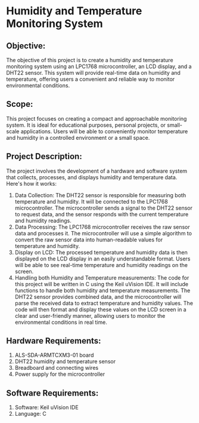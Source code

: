 # Humidity and Temperature Monitoring System

## Objective:
The objective of this project is to create a humidity and temperature monitoring system using an LPC1768 microcontroller, an LCD display, and a DHT22 sensor. This system will provide real-time data on humidity and temperature, offering users a convenient and reliable way to monitor environmental conditions.

## Scope:
This project focuses on creating a compact and approachable monitoring system. It is ideal for educational purposes, personal projects, or small-scale applications. Users will be able to conveniently monitor temperature and humidity in a controlled environment or a small space. 

## Project Description:
The project involves the development of a hardware and software system that collects, processes, and displays humidity and temperature data. Here's how it works:
1.	Data Collection: The DHT22 sensor is responsible for measuring both temperature and humidity. It will be connected to the LPC1768 microcontroller. The microcontroller sends a signal to the DHT22 sensor to request data, and the sensor responds with the current temperature and humidity readings.
2.	Data Processing: The LPC1768 microcontroller receives the raw sensor data and processes it. The microcontroller will use a simple algorithm to convert the raw sensor data into human-readable values for temperature and humidity.
3.	Display on LCD: The processed temperature and humidity data is then displayed on the LCD display in an easily understandable format. Users will be able to see real-time temperature and humidity readings on the screen. 
4.	Handling both Humidity and Temperature measurements: The code for this project will be written in C using the Keil uVision IDE. It will include functions to handle both humidity and temperature measurements. The DHT22 sensor provides combined data, and the microcontroller will parse the received data to extract temperature and humidity values. The code will then format and display these values on the LCD screen in a clear and user-friendly manner, allowing users to monitor the environmental conditions in real time.

## Hardware Requirements:
1.	ALS-SDA-ARMTCXM3-01 board
2.	DHT22 humidity and temperature sensor
3.	Breadboard and connecting wires
4.	Power supply for the microcontroller

## Software Requirements:
1.	Software: Keil uVision IDE
2.	Language: C









